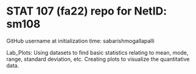 # STAT 107 (fa22) repo for NetID: sm108

GitHub username at initialization time: sabarishmogallapalli

Lab_Plots: Using datasets to find basic statistics relating to mean, mode, range, standard deviation, etc. Creating plots to visualize the quantitative data.
